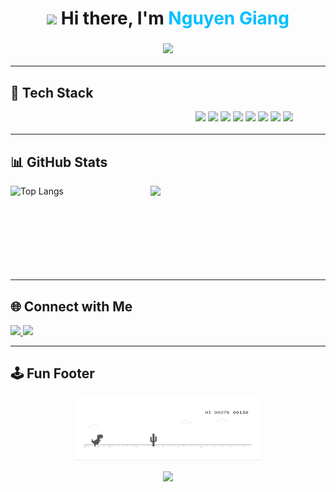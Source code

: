 <!-- Header -->
<h1 align="center">
  <img src="https://em-content.zobj.net/source/microsoft-teams/363/waving-hand_1f44b.png" width="40"/> Hi there, I'm <span style="color:#00BFFF">Nguyen Giang</span>
</h1>
<h3 align="center">
  <img src="https://readme-typing-svg.demolab.com?font=Fira+Code&size=24&duration=3000&pause=1000&color=00BFFF&center=true&vCenter=true&width=435&lines=Welcome+to+my+GitHub+profile!;I+love+coding+and+creating+cool+UIs;Let's+build+something+great+together!"/>
</h3>

---

## 🚀 Tech Stack

<marquee direction="left" scrollamount="10">
  <img src="https://img.shields.io/badge/Next.js-%23000000.svg?style=for-the-badge&logo=next.js&logoColor=white"/>
  <img src="https://img.shields.io/badge/shadcn/ui-%23000000.svg?style=for-the-badge&logo=vercel&logoColor=white"/>
  <img src="https://img.shields.io/badge/Three.js-black?style=for-the-badge&logo=three.js&logoColor=white"/>
  <img src="https://img.shields.io/badge/React-%2361DAFB.svg?style=for-the-badge&logo=react&logoColor=black"/>
  <img src="https://img.shields.io/badge/TailwindCSS-%2338B2AC.svg?style=for-the-badge&logo=tailwind-css&logoColor=white"/>
  <img src="https://img.shields.io/badge/NestJS-E0234E.svg?style=for-the-badge&logo=nestjs&logoColor=white"/>
  <img src="https://img.shields.io/badge/PostgreSQL-336791.svg?style=for-the-badge&logo=postgresql&logoColor=white"/>
  <img src="https://img.shields.io/badge/Docker-0db7ed.svg?style=for-the-badge&logo=docker&logoColor=white"/>
</marquee>

---

## 📊 GitHub Stats

<img align="right" width="280" src="https://cdn.dribbble.com/users/1277312/screenshots/14733298/media/39b1045e593737587dd60e42c8422d1f.gif" />

<p>
  <img align="left" src="https://github-readme-stats.vercel.app/api/top-langs?username=anii693&show_icons=true&theme=dark&locale=en&layout=compact" alt="Top Langs" />
</p>

<br><br><br><br><br><br><br><br>

---

## 🌐 Connect with Me

<p align="left">
  <a href="https://www.facebook.com/nguyen.giang.76784">
    <img src="https://img.shields.io/badge/Facebook-1877F2?style=for-the-badge&logo=facebook&logoColor=white"/>
  </a>
  <a href="https://www.instagram.com/im_dnilb/">
    <img src="https://img.shields.io/badge/Instagram-E4405F?style=for-the-badge&logo=instagram&logoColor=white"/>
  </a>
</p>

---

## 🕹️ Fun Footer

<p align="center">
  <img src="https://raw.githubusercontent.com/sanket9006/sanket9006/master/dino.gif" alt="dino" width="300"/>
</p>

<p align="center">
  <img src="https://media.tenor.com/OyUVgD0-k3UAAAAi/pixel-fire.gif" width="120"/>
</p>
